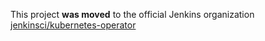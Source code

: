 This project **was moved** to the official Jenkins organization [jenkinsci/kubernetes-operator](https://github.com/jenkinsci/kubernetes-operator)